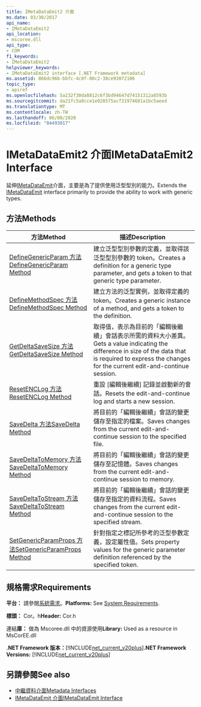```yaml
---
title: IMetaDataEmit2 介面
ms.date: 03/30/2017
api_name:
- IMetaDataEmit2
api_location:
- mscoree.dll
api_type:
- COM
f1_keywords:
- IMetaDataEmit2
helpviewer_keywords:
- IMetaDataEmit2 interface [.NET Framework metadata]
ms.assetid: 866dc96b-bbfc-4c0f-80c2-38ce93072106
topic_type:
- apiref
ms.openlocfilehash: 5a232f30da8812c6f3bd94647d74151312a8593b
ms.sourcegitcommit: da21fc5a8cce1e028575acf31974681a1bc5aeed
ms.translationtype: MT
ms.contentlocale: zh-TW
ms.lasthandoff: 06/08/2020
ms.locfileid: "84493017"
---
```

# <a name="imetadataemit2-interface"></a><span data-ttu-id="3b511-102">IMetaDataEmit2 介面</span><span class="sxs-lookup"><span data-stu-id="3b511-102">IMetaDataEmit2 Interface</span></span>
<span data-ttu-id="3b511-103">延伸[IMetaDataEmit](imetadataemit-interface.md)介面，主要是為了提供使用泛型型別的能力。</span><span class="sxs-lookup"><span data-stu-id="3b511-103">Extends the [IMetaDataEmit](imetadataemit-interface.md) interface primarily to provide the ability to work with generic types.</span></span>  
  
## <a name="methods"></a><span data-ttu-id="3b511-104">方法</span><span class="sxs-lookup"><span data-stu-id="3b511-104">Methods</span></span>  
  
|<span data-ttu-id="3b511-105">方法</span><span class="sxs-lookup"><span data-stu-id="3b511-105">Method</span></span>|<span data-ttu-id="3b511-106">描述</span><span class="sxs-lookup"><span data-stu-id="3b511-106">Description</span></span>|  
|------------|-----------------|  
|[<span data-ttu-id="3b511-107">DefineGenericParam 方法</span><span class="sxs-lookup"><span data-stu-id="3b511-107">DefineGenericParam Method</span></span>](imetadataemit2-definegenericparam-method.md)|<span data-ttu-id="3b511-108">建立泛型型別參數的定義，並取得該泛型型別參數的 token。</span><span class="sxs-lookup"><span data-stu-id="3b511-108">Creates a definition for a generic type parameter, and gets a token to that generic type parameter.</span></span>|  
|[<span data-ttu-id="3b511-109">DefineMethodSpec 方法</span><span class="sxs-lookup"><span data-stu-id="3b511-109">DefineMethodSpec Method</span></span>](imetadataemit2-definemethodspec-method.md)|<span data-ttu-id="3b511-110">建立方法的泛型實例，並取得定義的 token。</span><span class="sxs-lookup"><span data-stu-id="3b511-110">Creates a generic instance of a method, and gets a token to the definition.</span></span>|  
|[<span data-ttu-id="3b511-111">GetDeltaSaveSize 方法</span><span class="sxs-lookup"><span data-stu-id="3b511-111">GetDeltaSaveSize Method</span></span>](imetadataemit2-getdeltasavesize-method.md)|<span data-ttu-id="3b511-112">取得值，表示為目前的「編輯後繼續」會話表示所需的資料大小差異。</span><span class="sxs-lookup"><span data-stu-id="3b511-112">Gets a value indicating the difference in size of the data that is required to express the changes for the current edit-and-continue session.</span></span>|  
|[<span data-ttu-id="3b511-113">ResetENCLog 方法</span><span class="sxs-lookup"><span data-stu-id="3b511-113">ResetENCLog Method</span></span>](imetadataemit2-resetenclog-method.md)|<span data-ttu-id="3b511-114">重設 [編輯後繼續] 記錄並啟動新的會話。</span><span class="sxs-lookup"><span data-stu-id="3b511-114">Resets the edit-and-continue log and starts a new session.</span></span>|  
|[<span data-ttu-id="3b511-115">SaveDelta 方法</span><span class="sxs-lookup"><span data-stu-id="3b511-115">SaveDelta Method</span></span>](imetadataemit2-savedelta-method.md)|<span data-ttu-id="3b511-116">將目前的「編輯後繼續」會話的變更儲存至指定的檔案。</span><span class="sxs-lookup"><span data-stu-id="3b511-116">Saves changes from the current edit-and-continue session to the specified file.</span></span>|  
|[<span data-ttu-id="3b511-117">SaveDeltaToMemory 方法</span><span class="sxs-lookup"><span data-stu-id="3b511-117">SaveDeltaToMemory Method</span></span>](imetadataemit2-savedeltatomemory-method.md)|<span data-ttu-id="3b511-118">將目前的「編輯後繼續」會話的變更儲存至記憶體。</span><span class="sxs-lookup"><span data-stu-id="3b511-118">Saves changes from the current edit-and-continue session to memory.</span></span>|  
|[<span data-ttu-id="3b511-119">SaveDeltaToStream 方法</span><span class="sxs-lookup"><span data-stu-id="3b511-119">SaveDeltaToStream Method</span></span>](imetadataemit2-savedeltatostream-method.md)|<span data-ttu-id="3b511-120">將目前的「編輯後繼續」會話的變更儲存至指定的資料流程。</span><span class="sxs-lookup"><span data-stu-id="3b511-120">Saves changes from the current edit-and-continue session to the specified stream.</span></span>|  
|[<span data-ttu-id="3b511-121">SetGenericParamProps 方法</span><span class="sxs-lookup"><span data-stu-id="3b511-121">SetGenericParamProps Method</span></span>](imetadataemit2-setgenericparamprops-method.md)|<span data-ttu-id="3b511-122">針對指定之標記所參考的泛型參數定義，設定屬性值。</span><span class="sxs-lookup"><span data-stu-id="3b511-122">Sets property values for the generic parameter definition referenced by the specified token.</span></span>|  
  
## <a name="requirements"></a><span data-ttu-id="3b511-123">規格需求</span><span class="sxs-lookup"><span data-stu-id="3b511-123">Requirements</span></span>  
 <span data-ttu-id="3b511-124">**平台：** 請參閱[系統需求](../../get-started/system-requirements.md)。</span><span class="sxs-lookup"><span data-stu-id="3b511-124">**Platforms:** See [System Requirements](../../get-started/system-requirements.md).</span></span>  
  
 <span data-ttu-id="3b511-125">**標頭：** Cor。h</span><span class="sxs-lookup"><span data-stu-id="3b511-125">**Header:** Cor.h</span></span>  
  
 <span data-ttu-id="3b511-126">連結**庫：** 做為 Mscoree.dll 中的資源使用</span><span class="sxs-lookup"><span data-stu-id="3b511-126">**Library:** Used as a resource in MsCorEE.dll</span></span>  
  
 <span data-ttu-id="3b511-127">**.NET Framework 版本：**[!INCLUDE[net_current_v20plus](../../../../includes/net-current-v20plus-md.md)]</span><span class="sxs-lookup"><span data-stu-id="3b511-127">**.NET Framework Versions:** [!INCLUDE[net_current_v20plus](../../../../includes/net-current-v20plus-md.md)]</span></span>  
  
## <a name="see-also"></a><span data-ttu-id="3b511-128">另請參閱</span><span class="sxs-lookup"><span data-stu-id="3b511-128">See also</span></span>

- [<span data-ttu-id="3b511-129">中繼資料介面</span><span class="sxs-lookup"><span data-stu-id="3b511-129">Metadata Interfaces</span></span>](metadata-interfaces.md)
- [<span data-ttu-id="3b511-130">IMetaDataEmit 介面</span><span class="sxs-lookup"><span data-stu-id="3b511-130">IMetaDataEmit Interface</span></span>](imetadataemit-interface.md)
